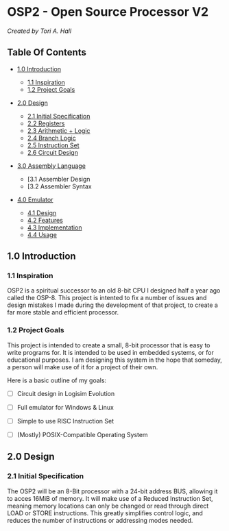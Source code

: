# OSP2 - Open Source Processor V2
*Created by Tori A. Hall*

## Table Of Contents

- [1.0   Introduction](#10--introduction)
  - [1.1 Inspiration](#11--inspiration)
  - [1.2 Project Goals](#12--project-goals)

- [2.0   Design](#20--design)
  - [2.1 Initial Specification](#21--initial-specification)
  - [2.2 Registers]()
  - [2.3 Arithmetic + Logic]()
  - [2.4 Branch Logic]()
  - [2.5 Instruction Set]()
  - [2.6 Circuit Design]()
 
- [3.0   Assembly Language]()
  - [3.1 Assembler Design
  - [3.2 Assembler Syntax
 
- [4.0   Emulator]()
  - [4.1 Design]()
  - [4.2 Features]()
  - [4.3 Implementation]()
  - [4.4 Usage]()



## 1.0  Introduction

### 1.1  Inspiration

OSP2 is a spiritual successor to an old 8-bit CPU I 
designed half a year ago called the OSP-8. This project
is intented to fix a number of issues and design mistakes
I made during the development of that project, to create
a far more stable and efficient processor.

### 1.2  Project Goals

This project is intended to create a small, 8-bit 
processor that is easy to write programs for. It is intended
to be used in embedded systems, or for educational purposes.
I am designing this system in the hope that someday, a person
will make use of it for a project of their own.

Here is a basic outline of my goals:

  - [ ] Circuit design in Logisim Evolution
  - [ ] Full emulator for Windows & Linux
  - [ ] Simple to use RISC Instruction Set
  - [ ] (Mostly) POSIX-Compatible Operating System



## 2.0  Design

### 2.1  Initial Specification

The OSP2 will be an 8-Bit processor with a 24-bit address
BUS, allowing it to acces 16MiB of memory. It will make use of 
a Reduced Instruction Set, meaning memory locations can only be
changed or read through direct LOAD or STORE instructions. This
greatly simplifies control logic, and reduces the number of 
instructions or addressing modes needed.

